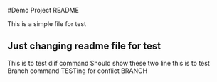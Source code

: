 #Demo Project README

This is a simple file for test 

## Just changing readme file for test

This is to test diif command 
Should show these two line 
this is to test Branch command 
TESTing for conflict BRANCH
